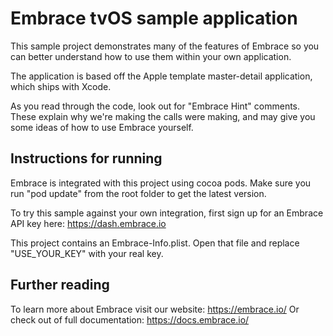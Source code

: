 # Embrace tvOS sample application

This sample project demonstrates many of the features of Embrace so you can better understand how to use them within your own application.

The application is based off the Apple template master-detail application, which ships with Xcode.  

As you read through the code, look out for "Embrace Hint" comments.  These explain why we're making the calls were making, and may give you some ideas of how to use Embrace yourself.

## Instructions for running
Embrace is integrated with this project using cocoa pods.  Make sure you run "pod update" from the root folder to get the latest version.

To try this sample against your own integration, first sign up for an Embrace API key here: https://dash.embrace.io

This project contains an Embrace-Info.plist.  Open that file and replace "USE_YOUR_KEY" with your real key.

## Further reading
To learn more about Embrace visit our website: https://embrace.io/
Or check out of full documentation: https://docs.embrace.io/
